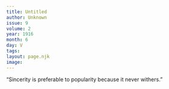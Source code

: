 ```yaml
---
title: Untitled
author: Unknown
issue: 9
volume: 2
year: 1916
month: 6
day: V
tags:
layout: page.njk
image:
---
```

“Sincerity is preferable to popularity because it never withers.”
